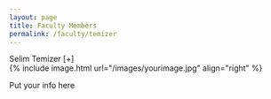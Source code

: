 ```yaml
---
layout: page
title: Faculty Members
permalink: /faculty/temizer
---
```


<div class="container" markdown="1">
<div class="header" markdown="1">Selim Temizer [+]
</div>
<div class="content" markdown="1" style="min-height: 200px;">
{% include image.html url="/images/yourimage.jpg" align="right" %}

Put your info here

</div>
</div>
